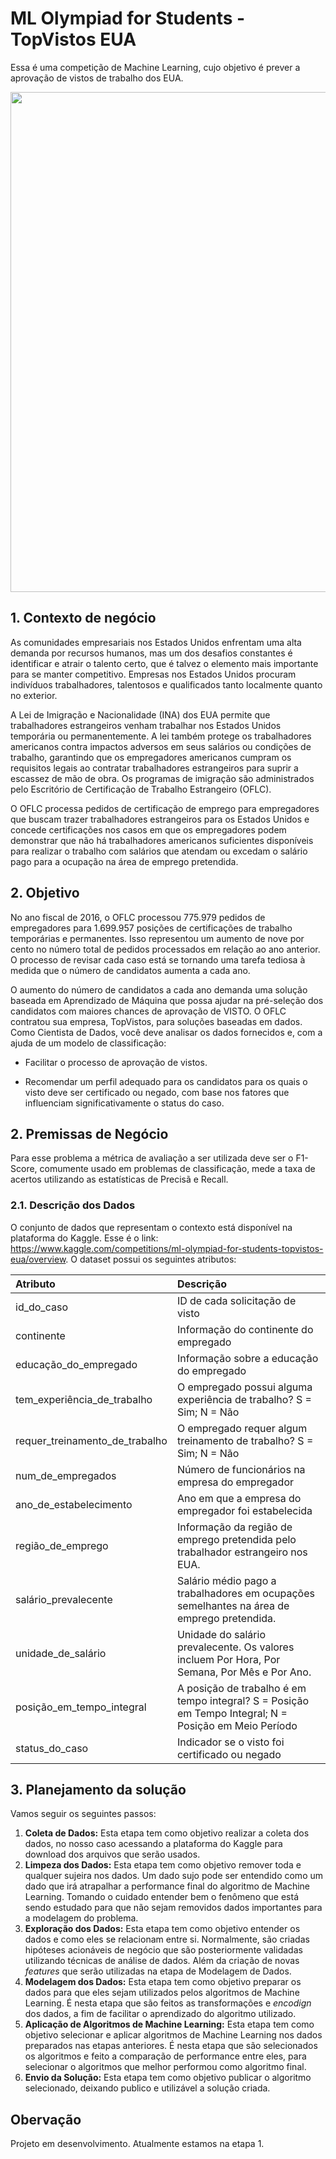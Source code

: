 # ML Olympiad for Students - TopVistos EUA
Essa é uma competição de Machine Learning, cujo objetivo é prever a aprovação de vistos de trabalho dos EUA.


<div align="center">
<img src="img/topvistos.jpg" width="800px" />
</div>


## 1. Contexto de negócio

As comunidades empresariais nos Estados Unidos enfrentam uma alta demanda por recursos humanos, mas um dos desafios constantes é identificar e atrair o talento certo, que é talvez o elemento mais importante para se manter competitivo. Empresas nos Estados Unidos procuram indivíduos trabalhadores, talentosos e qualificados tanto localmente quanto no exterior.

A Lei de Imigração e Nacionalidade (INA) dos EUA permite que trabalhadores estrangeiros venham trabalhar nos Estados Unidos temporária ou permanentemente. A lei também protege os trabalhadores americanos contra impactos adversos em seus salários ou condições de trabalho, garantindo que os empregadores americanos cumpram os requisitos legais ao contratar trabalhadores estrangeiros para suprir a escassez de mão de obra. Os programas de imigração são administrados pelo Escritório de Certificação de Trabalho Estrangeiro (OFLC).

O OFLC processa pedidos de certificação de emprego para empregadores que buscam trazer trabalhadores estrangeiros para os Estados Unidos e concede certificações nos casos em que os empregadores podem demonstrar que não há trabalhadores americanos suficientes disponíveis para realizar o trabalho com salários que atendam ou excedam o salário pago para a ocupação na área de emprego pretendida.


## 2. Objetivo

No ano fiscal de 2016, o OFLC processou 775.979 pedidos de empregadores para 1.699.957 posições de certificações de trabalho temporárias e permanentes. Isso representou um aumento de nove por cento no número total de pedidos processados em relação ao ano anterior. O processo de revisar cada caso está se tornando uma tarefa tediosa à medida que o número de candidatos aumenta a cada ano.

O aumento do número de candidatos a cada ano demanda uma solução baseada em Aprendizado de Máquina que possa ajudar na pré-seleção dos candidatos com maiores chances de aprovação de VISTO. O OFLC contratou sua empresa, TopVistos, para soluções baseadas em dados. Como Cientista de Dados, você deve analisar os dados fornecidos e, com a ajuda de um modelo de classificação:

* Facilitar o processo de aprovação de vistos.

* Recomendar um perfil adequado para os candidatos para os quais o visto deve ser certificado ou negado, com base nos fatores que influenciam significativamente o status do caso.



## 2. Premissas de Negócio
Para esse problema a métrica de avaliação a ser utilizada deve ser o F1-Score, comumente usado em problemas de classificação, mede a taxa de acertos utilizando as estatísticas de Precisã e Recall.


### 2.1. Descrição dos Dados
O conjunto de dados que representam o contexto está disponível na plataforma do Kaggle. Esse é o link: https://www.kaggle.com/competitions/ml-olympiad-for-students-topvistos-eua/overview. O dataset possui os seguintes atributos:

| Atributo                          | Descrição                                                                                                                                             |
| :-------------------------------- | :---------------------------------------------------------------------------------------------------------------------------------------------------- |
| id_do_caso                        | ID de cada solicitação de visto                                                                                                                       |
| continente                        | Informação do continente do empregado                                                                                                                 |
| educação_do_empregado             | Informação sobre a educação do empregado                                                                                                              |
| tem_experiência_de_trabalho       | O empregado possui alguma experiência de trabalho? S = Sim; N = Não                                                                                   |
| requer_treinamento_de_trabalho    | O empregado requer algum treinamento de trabalho? S = Sim; N = Não                                                                                    |
| num_de_empregados                 | Número de funcionários na empresa do empregador                                                                                                       |
| ano_de_estabelecimento            | Ano em que a empresa do empregador foi estabelecida                                                                                                   |
| região_de_emprego                 | Informação da região de emprego pretendida pelo trabalhador estrangeiro nos EUA.                                                                      |
| salário_prevalecente              | Salário médio pago a trabalhadores em ocupações semelhantes na área de emprego pretendida.                                                            |
| unidade_de_salário                | Unidade do salário prevalecente. Os valores incluem Por Hora, Por Semana, Por Mês e Por Ano.                                                          |
| posição_em_tempo_integral         | A posição de trabalho é em tempo integral? S = Posição em Tempo Integral; N = Posição em Meio Período                                                 |
| status_do_caso                    | Indicador se o visto foi certificado ou negado                                                                                                        |



## 3. Planejamento da solução

Vamos seguir os seguintes passos:


1. **Coleta de Dados:** Esta etapa tem como objetivo realizar a coleta dos dados, no nosso caso acessando a plataforma do Kaggle para download dos arquivos que serão usados.
2. **Limpeza dos Dados:** Esta etapa tem como objetivo remover toda e qualquer sujeira nos dados. Um dado sujo pode ser entendido como um dado que irá atrapalhar a performance final do algoritmo de Machine Learning. Tomando o cuidado entender bem o fenômeno que está sendo estudado para que não sejam removidos dados importantes para a modelagem do problema.
3. **Exploração dos Dados:** Esta etapa tem como objetivo entender os dados e como eles se relacionam entre si. Normalmente, são criadas hipóteses acionáveis de negócio que são posteriormente validadas utilizando técnicas de análise de dados. Além da criação de novas *features* que serão utilizadas na etapa de Modelagem de Dados.
4. **Modelagem dos Dados:** Esta etapa tem como objetivo preparar os dados para que eles sejam utilizados pelos algoritmos de Machine Learning. É nesta etapa que são feitos as transformações e *encodign* dos dados, a fim de facilitar o aprendizado do algoritmo utilizado.
5. **Aplicação de Algoritmos de Machine Learning:** Esta etapa tem como objetivo selecionar e aplicar algoritmos de Machine Learning nos dados preparados nas etapas anteriores. É nesta etapa que são selecionados os algoritmos e feito a comparação de performance entre eles, para selecionar o algoritmos que melhor performou como algoritmo final.
6. **Envio da Solução:** Esta etapa tem como objetivo publicar o algoritmo selecionado, deixando publico e utilizável a solução criada.


## Obervação
Projeto em desenvolvimento. Atualmente estamos na etapa 1.


